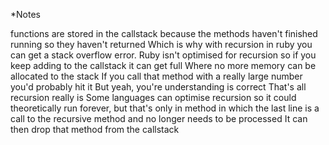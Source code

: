 *Notes

functions are stored in the callstack because the methods haven't finished running so they haven't returned
Which is why with recursion in ruby you can get a stack overflow error. Ruby isn't optimised for recursion so if you keep adding to the callstack it can get full
Where no more memory can be allocated to the stack
If you call that method with a really large number you'd probably hit it
But yeah, you're understanding is correct
That's all recursion really is
Some languages can optimise recursion so it could theoretically run forever, but that's only in method in which the last line is a call to the recursive method and no longer needs to be processed
It can then drop that method from the callstack



